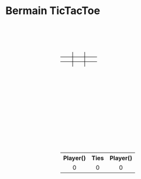 Bermain TicTacToe
=================

<style>
    td.area-block:hover{
        background: rgba(0, 0, 0, .2);
    }
    .continue-game{
        font-size: initial;
    }
</style>

<div style="text-align: center;margin-top: 64px;">
    <h2 id="game-state">
        <span class="text"></span>
        <button 
            class="continue-game" 
            style="display: none;">OK</button>
    </h2>
    <div style="display: inline-block;">
        <table 
            class="area" 
            width="210px" 
            height="210px" 
            cellpadding="0" 
            cellspacing="0"
            style="font-size: 32px;table-layout: fixed;" 
        >
            <tr>
                <td 
                    class="area-block" 
                    width="(100/3)%"
                    height="(100/3)%"
                    style="border: 1px solid black;border-top-color: transparent;border-left-color: transparent;" 
                    data-map="0-0"
                ></td>
                <td 
                    class="area-block" 
                    width="(100/3)%"
                    height="(100/3)%"
                    style="border: 1px solid black;border-top-color: transparent;" 
                    data-map="0-1"
                ></td>
                <td 
                    class="area-block" 
                    width="(100/3)%"
                    height="(100/3)%"
                    style="border: 1px solid black;border-top-color: transparent;border-right-color: transparent;" 
                    data-map="0-2"
                ></td>
            </tr>
            <tr>
                <td
                    class="area-block" 
                    style="border: 1px solid black;border-left-color: transparent;" 
                    data-map="1-0"
                ></td>
                <td
                    class="area-block" 
                    style="border: 1px solid black;" 
                    data-map="1-1"
                ></td>
                <td
                    class="area-block" 
                    style="border: 1px solid black;border-right-color: transparent;" 
                    data-map="1-2"
                ></td>
            </tr>
            <tr>
                <td
                    class="area-block" 
                    style="border: 1px solid black;border-bottom-color: transparent;border-left-color: transparent;" 
                    data-map="2-0"
                ></td>
                <td
                    class="area-block" 
                    style="border: 1px solid black;border-bottom-color: transparent;" 
                    data-map="2-1"
                ></td>
                <td
                    class="area-block" 
                    style="border: 1px solid black;border-bottom-color: transparent;border-right-color: transparent;" 
                    data-map="2-2"
                ></td>
            </tr>
        </table>
        <br>
        <table style="text-align: center;" width="210px;">
            <tr>
                <th>Player(<i class="fa fa-close"></i>)</th>
                <th>Ties</th>
                <th>Player(<i class="fa fa-circle-o"></i>)</th>
            </tr>
            <tr>
                <td class="game-score player-x">0</td>
                <td class="game-score ties">0</td>
                <td class="game-score player-o">0</td>
            </tr>
        </table>
    </div>
</div>


<script>
var turn = true;
var gameTurn = turn;
var state = 0;
function setGameMessage(text, showButton){
    $("#game-state .text").html(text);
    console.log("showButton:", showButton);
    if(showButton){
        $("#game-state .continue-game").css(
            'display', 'inline-block'
        );
    }else{
        $("#game-state .continue-game").css(
            'display', 'none'
        );
    }
}
var iconClassName = "fa-question";
if(turn){
    iconClassName = "fa-close";
}else{
    iconClassName = "fa-circle-o";
}
setGameMessage("Player("+"<i class='fa "+iconClassName+"'></i>) Turn");

$("table.area td.area-block").each(function(){
    $(this).css('vertical-align', 'middle');
    $(this).css('text-align', 'center');
    $(this).css('margin', '0');
    $(this).css('padding', '0');
    $(this).html("&nbsp;");
    $(this).html("<i class='fa fa-question' style='visibility: hidden;'></i>");
    $(this).click(function(){
        action(this);
    });
});
function action(block){
    if(
        $(block).find("i").hasClass("fa-question")
        && state == 0
    ){
        var el = $(block).find("i");
        el.removeClass("fa-question");
        var iconClassName = "fa-question";
        if(turn){
            iconClassName = "fa-circle-o";
            el.addClass("fa-close");
        }else{
            iconClassName = "fa-close";
            el.addClass("fa-circle-o");
        }
        el.css("visibility", "visible");
        var win = checkWin();
        turn = !turn;
        if(!win){
            setGameMessage("Player("+"<i class='fa "+iconClassName+"'></i>) Turn");
        }else{
            state = 1;
        }
    }
}
function checkWin(){
    var map = [];
    var nodes = [];
    $("table.area td.area-block").each(function(){
        var rowCol = $(this).data('map');
        var row = rowCol.split("-")[0];
        var col = rowCol.split("-")[1];
        var value = $(this).find("i").hasClass("fa-close")?
            "x":($(this).find("i").hasClass("fa-circle-o")?"o":"-");
        if(map[row] == undefined){
            map[row] = [];
        }
        map[row][col] = value;
    });
    var classToFind = "fa-question";
    if(turn){
        classToFind = "fa-close";
    }else{
        classToFind = "fa-circle-o";
    }
    $("table.area td.area-block").each(function(){
        var rowCol = $(this).data('map');
        if($(this).find("i").hasClass(classToFind)){
            nodes.push(rowCol);
        }
    });
    var winNodes = [
        ["0-0", "0-1", "0-2"],
        ["1-0", "1-1", "1-2"],
        ["2-0", "2-1", "2-2"],
        ["0-0", "1-0", "2-0"],
        ["0-1", "1-1", "2-1"],
        ["0-2", "1-2", "2-2"],
        ["0-0", "1-1", "2-2"],
        ["0-2", "1-1", "2-0"],
    ];
    var win = false;
    var winNode = [];
    for(var i = 0;i < winNodes.length;i++){
        var winCount = 0;
        for(var _i = 0;_i < winNodes[i].length;_i++){
            for(var __i = 0;__i < nodes.length;__i++){
                if(winNodes[i][_i] == nodes[__i]){
                    winCount++;
                }
                if(winCount > 2){
                    win = true;
                    winNode = winNodes[i];
                    break;
                }
            }
        }
    }
    if(win){
        setGameMessage(
            "Player (<i class='fa "+classToFind+"'></i>) Win! "
            , true
        );
        var score = ".player-o";
        if(turn){
            score = ".player-x";
        }
        $(".game-score"+score).html(
            parseInt($(".game-score"+score).html())+1
        );
    }else{
        var unfilledCount = 0;
        $("table.area td.area-block").each(function(){
            if($(this).find("i").hasClass("fa-question")){
                unfilledCount++;
            }
        });
        if(unfilledCount == 0){
            setGameMessage(
                "No Winner!"
                , true
            );
            state = 1;
            win = true;
            var score = ".ties";
            $(".game-score"+score).html(
                parseInt($(".game-score"+score).html())+1
            )
        }
    }
    return win;
}
$(".continue-game").click(function(){
    state = 0;
    gameTurn = !gameTurn;
    $("table.area td.area-block").each(function(){
        $(this).find("i").removeClass("fa-circle-o");
        $(this).find("i").removeClass("fa-close");
        $(this).find("i").addClass("fa-question");
        $(this).find("i").css("visibility", "hidden");
        var iconClassName = "fa-question";
        if(gameTurn){
            iconClassName = "fa-close";
        }else{
            iconClassName = "fa-circle-o";
        }
        setGameMessage(
            "Player("+"<i class='fa "+iconClassName+"'></i>) Turn"
        );
    });
});
</script>
